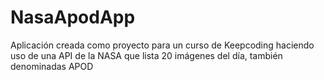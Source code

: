 # NasaApodApp
Aplicación creada como proyecto para un curso de Keepcoding haciendo uso de una API de la NASA que lista 20 imágenes del día, también denominadas APOD

